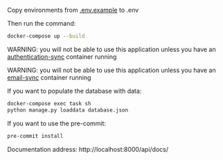 Copy environments from [.env.example](.env.example) to .env

Then run the command: 
```sh
docker-compose up --build
```

WARNING: you will not be able to use this application unless you have an [authentication-sync](https://github.com/gmalanchuk/authentication-sync) container running

WARNING: you will not be able to use this application unless you have an [email-sync](https://github.com/gmalanchuk/email-sync) container running

If you want to populate the database with data:
```sh
docker-compose exec task sh
python manage.py loaddata database.json
```

If you want to use the pre-commit:
```sh
pre-commit install
```

Documentation address: http://localhost:8000/api/docs/
